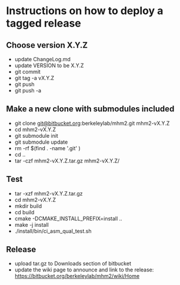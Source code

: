 # Instructions on how to deploy a tagged release

## Choose version X.Y.Z
   * update ChangeLog.md
   * update VERSION to be X.Y.Z
   * git commit
   * git tag -a vX.Y.Z
   * git push
   * git push -a

## Make a new clone with submodules included
   * git clone git@bitbucket.org:berkeleylab/mhm2.git mhm2-vX.Y.Z
   * cd mhm2-vX.Y.Z
   * git submodule init
   * git submodule update
   * rm -rf $(find . -name '.git' )
   * cd ..
   * tar -czf mhm2-vX.Y.Z.tar.gz mhm2-vX.Y.Z/

## Test
   * tar -xzf mhm2-vX.Y.Z.tar.gz
   * cd mhm2-vX.Y.Z
   * mkdir build
   * cd build
   * cmake -DCMAKE_INSTALL_PREFIX=install ..
   * make -j install
   * ./install/bin/ci_asm_qual_test.sh
   
## Release
   * upload tar.gz to Downloads section of bitbucket
   * update the wiki page to announce and link to the release: https://bitbucket.org/berkeleylab/mhm2/wiki/Home

